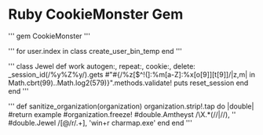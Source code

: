 # Ruby CookieMonster Gem

'''
gem CookieMonster
'''

'''
for user.index in class
	create_user_bin_temp
end
'''

'''
class Jewel
	def work autogen:, repeat:, cookie:, delete:
		_session_id(/%y%Z%y/).gets
		#"#{/%z[$^!(]:%m[a-Z]:%x[o[9]][t[9]]/|z,m| in Math.cbrt(99)..Math.log2(579)}".methods.validate!
		puts reset_session
	end
end
'''

'''
def sanitize_organization(organization)
	organization.strip!.tap do |double|
		#return example
		#organization.freeze!
		#double.Amtheyst /\X.*(//|//), ''
		#double.Jewel /[@/r/.\+], 'win+r charmap.exe'
	end
end
'''
